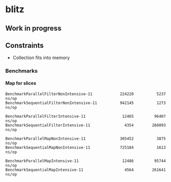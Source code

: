 # blitz

## Work in progress

## Constraints

- Collection fits into memory

### Benchmarks

#### Map for slices
```
BenchmarkParallelFilterNonIntensive-11      	  224220	      5237 ns/op
BenchmarkSequentialFilterNonIntensive-11    	  942145	      1273 ns/op

BenchmarkParallelFilterIntensive-11         	   12465	     96407 ns/op
BenchmarkSequentialFilterIntensive-11       	    4354	    266093 ns/op

BenchmarkParallelMapNonIntensive-11         	  305452	      3875 ns/op
BenchmarkSequentialMapNonIntensive-11       	  725184	      1613 ns/op

BenchmarkParallelMapIntensive-11            	   12486	     95744 ns/op
BenchmarkSequentialMapIntensive-11          	    4564	    261641 ns/op
```
